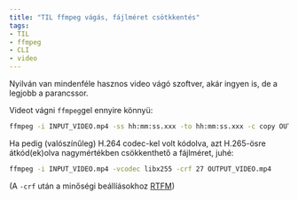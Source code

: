 ```yaml
---
title: "TIL ffmpeg vágás, fájlméret csötkkentés"
tags: 
- TIL
- ffmpeg
- CLI
- video
---
```


Nyilván van mindenféle hasznos video vágó szoftver, akár ingyen is, de a legjobb a parancssor.

Videot vágni `ffmpeg`gel ennyire könnyü:

```bash
ffmpeg -i INPUT_VIDEO.mp4 -ss hh:mm:ss.xxx -to hh:mm:ss.xxx -c copy OUTPUT_VIDEO.mp4
```

Ha pedig (valószínűleg) H.264 codec-kel volt kódolva, azt H.265-ösre átkód(ek)olva nagymértékben  csökkenthető a fájlméret, juhé:

```bash
ffmpeg -i INPUT_VIDEO.mp4 -vcodec libx255 -crf 27 OUTPUT_VIDEO.mp4
```
(A `-crf` után a minőségi beállíásokhoz [RTFM](https://trac.ffmpeg.org/wiki/Encode/H.264))